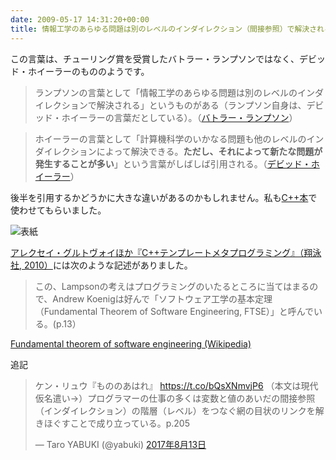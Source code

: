 ```yaml
---
date: 2009-05-17 14:31:20+00:00
title: 情報工学のあらゆる問題は別のレベルのインダイレクション（間接参照）で解決される
---
```


この言葉は、チューリング賞を受賞したバトラー・ランプソンではなく、デビッド・ホイーラーのもののようです。

> ランプソンの言葉として「情報工学のあらゆる問題は別のレベルのインダイレクションで解決される」というものがある（ランプソン自身は、デビッド・ホイーラーの言葉だとしている）。（[バトラー・ランプソン](https://ja.wikipedia.org/w/index.php?title=%E3%83%90%E3%83%88%E3%83%A9%E3%83%BC%E3%83%BB%E3%83%A9%E3%83%B3%E3%83%97%E3%82%BD%E3%83%B3&oldid=23995791)）

> ホイーラーの言葉として「計算機科学のいかなる問題も他のレベルのインダイレクションによって解決できる。**ただし、それによって新たな問題が発生することが多い**」という言葉がしばしば引用される。（[デビッド・ホイーラー](https://ja.wikipedia.org/w/index.php?title=%E3%83%87%E3%83%93%E3%83%83%E3%83%89%E3%83%BB%E3%83%9B%E3%82%A4%E3%83%BC%E3%83%A9%E3%83%BC&oldid=24689129)）

後半を引用するかどうかに大きな違いがあるのかもしれません。私も[C++本](/2009/03/16/first-c++-book/)で使わせてもらいました。

![表紙](https://images-fe.ssl-images-amazon.com/images/P/4891006269.09.jpg)

[アレクセイ・グルトヴォイほか『C++テンプレートメタプログラミング』（翔泳社, 2010）](https://www.amazon.co.jp/dp/4798120391?tag=inquisitor-22)には次のような記述がありました。

> この、Lampsonの考えはプログラミングのいたるところに当てはまるので、Andrew Koenigは好んで「ソフトウェア工学の基本定理（Fundamental Theorem of Software Engineering, FTSE）」と呼んでいる。(p.13）

[Fundamental theorem of software engineering (Wikipedia)](https://en.wikipedia.org/wiki/Fundamental_theorem_of_software_engineering)

追記

<blockquote class="twitter-tweet" data-lang="ja"><p lang="ja" dir="ltr">ケン・リュウ『もののあはれ』 <a href="https://t.co/bQsXNmvjP6">https://t.co/bQsXNmvjP6</a> （本文は現代仮名遣い→）プログラマーの仕事の多くは変数と値のあいだの間接参照（インダイレクション）の階層（レベル）をつなぐ網の目状のリンクを解きほぐすことで成り立っている。p.205</p>&mdash; Taro YABUKI (@yabuki) <a href="https://twitter.com/yabuki/status/896763841886920709?ref_src=twsrc%5Etfw">2017年8月13日</a></blockquote>
<script async src="https://platform.twitter.com/widgets.js" charset="utf-8"></script>

